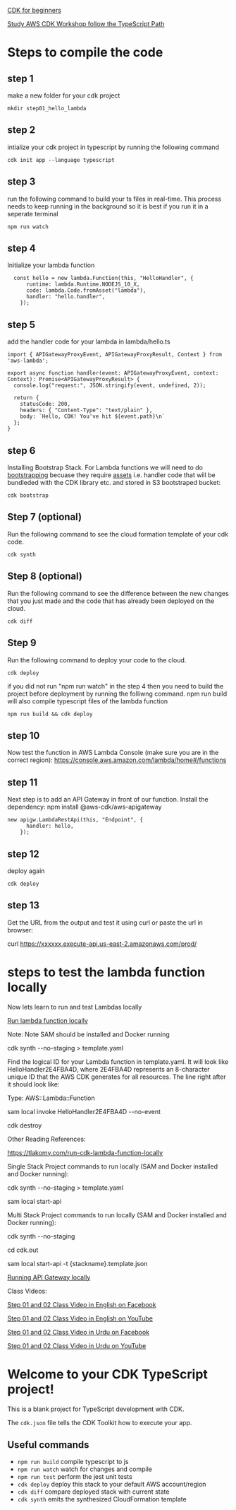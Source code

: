 
[CDK for beginners](https://levelup.gitconnected.com/aws-cdk-for-beginners-e6c05ad91895)

[Study AWS CDK Workshop follow the TypeScript Path](https://cdkworkshop.com/)



# Steps to compile the code

## step 1 
make a new folder for your cdk project

```
mkdir step01_hello_lambda
```

## step 2
intialize your cdk project in typescript by running the following command

```
cdk init app --language typescript
```

## step 3
run the following command to build your ts files in real-time. This process needs to keep running in the background so it is best if you run it in a seperate terminal

```
npm run watch
```

## step 4
Initialize your lambda function 

```
  const hello = new lambda.Function(this, "HelloHandler", {
      runtime: lambda.Runtime.NODEJS_10_X,
      code: lambda.Code.fromAsset("lambda"),
      handler: "hello.handler",
    });

```

## step 5
add the handler code for your lambda in lambda/hello.ts
```
import { APIGatewayProxyEvent, APIGatewayProxyResult, Context } from 'aws-lambda';

export async function handler(event: APIGatewayProxyEvent, context: Context): Promise<APIGatewayProxyResult> {
  console.log("request:", JSON.stringify(event, undefined, 2));

  return {
    statusCode: 200,
    headers: { "Content-Type": "text/plain" },
    body: `Hello, CDK! You've hit ${event.path}\n`
  };
}
```


## step 6
Installing Bootstrap Stack. 
For Lambda functions we will need to do [bootstrapping](https://docs.aws.amazon.com/cdk/latest/guide/bootstrapping.html) becuase they require [assets](https://docs.aws.amazon.com/cdk/latest/guide/assets.html) i.e. handler code that will be bundleded with the CDK library etc. and stored in S3 bootstraped bucket:

```
cdk bootstrap
```


## Step 7 (optional)

Run the following command to see the cloud formation template of your cdk code.

```
cdk synth
```

## Step 8 (optional)

Run the following command to see the difference between the new changes that you just made and the code that has already been deployed on the cloud.
```
cdk diff
```


## Step 9 

Run the following command to deploy your code to the cloud. 

```
cdk deploy
```

if you did not run "npm run watch" in the step 4 then you need to build the project before deployment by running the folliwng command. npm run build will also compile typescript files of the lambda function

```
npm run build && cdk deploy
```

## step 10

Now test the function in AWS Lambda Console (make sure you are in the correct region):
https://console.aws.amazon.com/lambda/home#/functions


## step 11

Next step is to add an API Gateway in front of our function. Install the dependency: npm install @aws-cdk/aws-apigateway

```
new apigw.LambdaRestApi(this, "Endpoint", {
      handler: hello,
    });
```


## step 12

deploy again 

```
cdk deploy
```

## step 13

Get the URL from the output and test it using curl or paste the url in browser:

curl https://xxxxxx.execute-api.us-east-2.amazonaws.com/prod/


# steps to test the lambda function locally


Now lets learn to run and test Lambdas locally

[Run lambda function locally](https://docs.aws.amazon.com/cdk/latest/guide/sam.html)

Note: Note SAM should be installed and Docker running

cdk synth --no-staging > template.yaml

Find the logical ID for your Lambda function in template.yaml. It will look like HelloHandler2E4FBA4D, where 2E4FBA4D represents an 8-character unique ID that the AWS CDK generates for all resources. The line right after it should look like:

Type: AWS::Lambda::Function

sam local invoke HelloHandler2E4FBA4D --no-event

cdk destroy

Other Reading References:

https://tlakomy.com/run-cdk-lambda-function-locally

Single Stack Project commands to run locally (SAM and Docker installed and Docker running):

cdk synth --no-staging > template.yaml

sam local start-api

Multi Stack Project commands to run locally (SAM and Docker installed and Docker running):

cdk synth --no-staging

cd cdk.out

sam local start-api -t {stackname}.template.json

[Running API Gateway locally](https://docs.aws.amazon.com/serverless-application-model/latest/developerguide/serverless-sam-cli-using-start-api.html)

Class Videos:

[Step 01 and 02 Class Video in English on Facebook](https://www.facebook.com/zeeshanhanif/videos/10225216995316823)

[Step 01 and 02 Class Video in English on YouTube](https://www.youtube.com/watch?v=JpLNn3_GbIc)

[Step 01 and 02 Class Video in Urdu on Facebook](https://www.facebook.com/zeeshanhanif/videos/10225226138185389)

[Step 01 and 02 Class Video in Urdu on YouTube](https://www.youtube.com/watch?v=IJBowlCR7fk)





# Welcome to your CDK TypeScript project!

This is a blank project for TypeScript development with CDK.

The `cdk.json` file tells the CDK Toolkit how to execute your app.

## Useful commands

 * `npm run build`   compile typescript to js
 * `npm run watch`   watch for changes and compile
 * `npm run test`    perform the jest unit tests
 * `cdk deploy`      deploy this stack to your default AWS account/region
 * `cdk diff`        compare deployed stack with current state
 * `cdk synth`       emits the synthesized CloudFormation template
